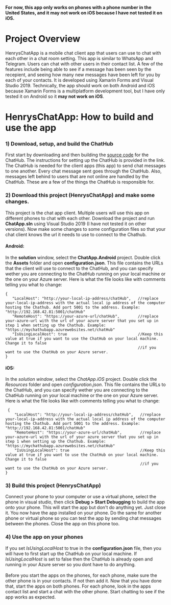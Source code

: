 **For now, this app only works on phones with a phone number in the United States, and it may not work on iOS because I have not tested it on iOS.**

# Project Overview

HenrysChatApp is a mobile chat client app that users can use to chat with each other in a chat room setting. 
This app is similar to WhatsApp and Telegram. Users can chat with other users in their contact list. A few of the features include 
being able to see if a message has been seen by the recepient, and seeing how many new messages have been left for you by each of your contacts.
It is developed using Xamarin Forms and Visual Studio 2019. Technically, the app should work on both Android and iOS because Xamarin Forms is a 
multiplatform development tool, but I have only tested it on Android so it **may not work on iOS**.


# HenrysChatApp: How to build and use the app

### 1) Download, setup, and build the ChatHub
First start by downloading and then building the [source code](https://github.com/hchan41567sf/ChatHubApp2) for the ChatHub. The instructions for setting up 
the ChatHub is provided in the link. The ChatHub is needed for the client apps (this app) to send chat messages to one another.
 Every chat message sent goes through the ChatHub. Also, messages left behind to users that are not online are handled by the ChatHub. 
 These are a few of the things the ChatHub is responsible for. <br>
 
 ### 2) Download this project (HenrysChatApp) and make some changes. 
 This project is the chat app client. Multiple users will use this app on different phones to chat with each other. Download 
 the project and run **ChatApp.sln** using Visual Studio 2019 (I have not tested it on other versions). Now make some changes to some 
 configuration files so that your chat client knows the url it needs to use to connect to the Chathub.
 
 #### Android:
 In the **solution** window, select the **ChatApp.Android** project. Double click the **Assets** folder and open **configuration.json**. This file
 contains the URLs that the client will use to connect to the ChatHub, and you can specify wether you are connecting to the ChatHub running on your local machine or the one 
 on your Azure server.
 Here is what the file looks like with comments telling you what to change: <br>
 ```
 {
    "LocalHost": "http://your-local-ip-address/chatHub",   //replace your-local-ip-address with the actual local ip address of the computer hosting the Chathub. Add port 5001 to the address. Example: "http://192.168.42.81:5001/chatHub"
    "RemoteHost": "https://your-azure-url/chatHub",        //replace your-azure-url with the url of your azure server that you set up in step 1 when setting up the Chathub. Example: "https://mychathubapp.azurewebsites.net/chatHub"
    "IsUsingLocalHost": true                               //Keep this value at true if you want to use the ChatHub on your local machine. Change it to false
                                                           //if you want to use the ChatHub on your Azure server.
}
 ```
 
 #### iOS:
 In the *solution window*, select the *ChatApp.iOS* project. Double click the *Resources* folder and open *configuration.json*. This file
 contains the URLs to the ChatHub, and you can specify wether you are connecting to the ChatHub running on your local machine or the one 
 on your Azure server.
 Here is what the file looks like with comments telling you what to change: <br>
```
 {
    "LocalHost": "http://your-local-ip-address/chatHub",   //replace your-local-ip-address with the actual local ip address of the computer hosting the Chathub. Add port 5001 to the address. Example: "http://192.168.42.81:5001/chatHub"
    "RemoteHost": "https://your-azure-url/chatHub",        //replace your-azure-url with the url of your azure server that you set up in step 1 when setting up the Chathub. Example: "https://mychathubapp.azurewebsites.net/chatHub"
    "IsUsingLocalHost": true                               //Keep this value at true if you want to use the ChatHub on your local machine. Change it to false
                                                           //if you want to use the ChatHub on your Azure server.
}
 ```
 
 ### 3) Build this project (HenrysChatApp)
  Connect your phone to your computer or use a virtual phone, select the phone in visual studio, then click **Debug > Start Debugging** to build the app onto your phone. 
  This will start the app but don't do anything yet. Just close it. You now have the app installed on your phone. 
  Do the same for another phone or virtual phone so you can test the app by sending chat messages between the phones. Close the app on this phone too.
  
  ### 4) Use the app on your phones
 If you set *IsUsingLocalHost* to true in the **configuration.json** file, then you will have to first start up the ChatHub
 on your local machine. If *IsUsingLocalHost* is set to false then the ChatHub is already open and running in your Azure server so you dont 
 have to do anything.<br><br>
 Before you start the apps on the phones, for each phone, make sure the other phone is in your contacts. If not then add it. Now that you have done that, start the apps on both phones.
 For each phone, look in the apps contact list and start a chat with the other phone. Start chatting to see if the app works as expected.
